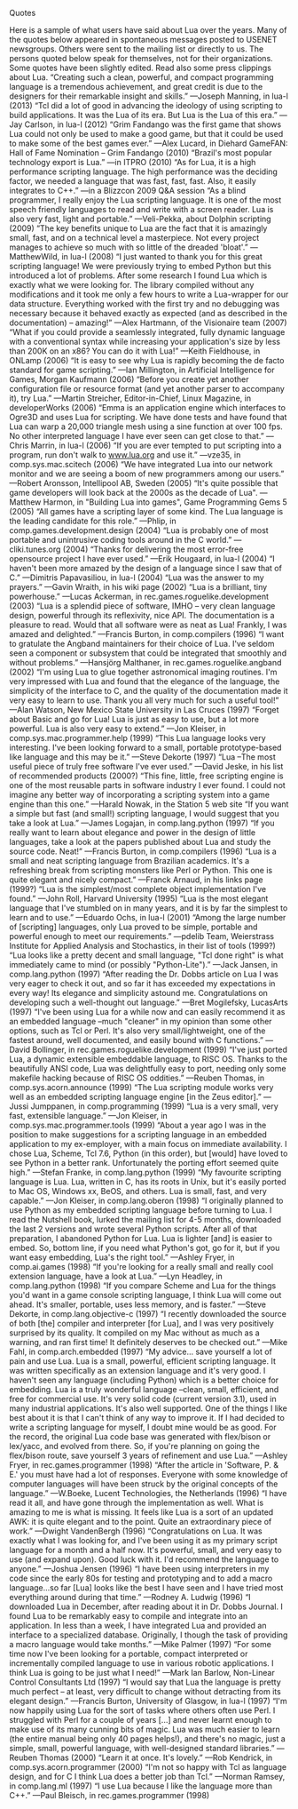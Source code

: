 Quotes

Here is a sample of what users have said about Lua over the years. Many of the quotes below appeared in spontaneous messages posted to USENET newsgroups. Others were sent to the mailing list or directly to us. The persons quoted below speak for themselves, not for their organizations. Some quotes have been slightly edited. Read also some press clippings about Lua.
“Creating such a clean, powerful, and compact programming language is a tremendous achievement, and great credit is due to the designers for their remarkable insight and skills.”
—Joseph Manning, in lua-l (2013)
“Tcl did a lot of good in advancing the ideology of using scripting to build applications. It was the Lua of its era. But Lua is the Lua of this era.”
—Jay Carlson, in lua-l (2012)
“Grim Fandango was the first game that shows Lua could not only be used to make a good game, but that it could be used to make some of the best games ever.”
—Alex Lucard, in Diehard GameFAN: Hall of Fame Nomination – Grim Fandango (2010)
“Brazil's most popular technology export is Lua.”
—in ITPRO (2010)
“As for Lua, it is a high performance scripting language. The high performance was the deciding factor, we needed a language that was fast, fast, fast. Also, it easily integrates to C++.”
—in a Blizzcon 2009 Q&A session
“As a blind programmer, I really enjoy the Lua scripting language. It is one of the most speech friendly languages to read and write with a screen reader. Lua is also very fast, light and portable.”
—Veli-Pekka, about Dolphin scripting (2009)
“The key benefits unique to Lua are the fact that it is amazingly small, fast, and on a technical level a masterpiece. Not every project manages to achieve so much with so little of the dreaded 'bloat'.”
—MatthewWild, in lua-l (2008)
“I just wanted to thank you for this great scripting language! We were previously trying to embed Python but this introduced a lot of problems. After some research I found Lua which is exactly what we were looking for. The library compiled without any modifications and it took me only a few hours to write a Lua-wrapper for our data structure. Everything worked with the first try and no debugging was necessary because it behaved exactly as expected (and as described in the documentation) – amazing!”
—Alex Hartmann, of the Visionaire team (2007)
“What if you could provide a seamlessly integrated, fully dynamic language with a conventional syntax while increasing your application's size by less than 200K on an x86? You can do it with Lua!”
—Keith Fieldhouse, in ONLamp (2006)
“It is easy to see why Lua is rapidly becoming the de facto standard for game scripting.”
—Ian Millington, in Artificial Intelligence for Games, Morgan Kaufmann (2006)
“Before you create yet another configuration file or resource format (and yet another parser to accompany it), try Lua.”
—Martin Streicher, Editor-in-Chief, Linux Magazine, in developerWorks (2006)
“Emma is an application engine which interfaces to Ogre3D and uses Lua for scripting. We have done tests and have found that Lua can warp a 20,000 triangle mesh using a sine function at over 100 fps. No other interpreted language I have ever seen can get close to that.”
—Chris Marrin, in lua-l (2006)
“If you are ever tempted to put scripting into a program, run don't walk to www.lua.org and use it.”
—vze35, in comp.sys.mac.scitech (2006)
“We have integrated Lua into our network monitor and we are seeing a boom of new programmers among our users.”
—Robert Aronsson, Intellipool AB, Sweden (2005)
“It's quite possible that game developers will look back at the 2000s as the decade of Lua".
—Matthew Harmon, in "Building Lua into games", Game Programming Gems 5 (2005)
“All games have a scripting layer of some kind. The Lua language is the leading candidate for this role.”
—Phlip, in comp.games.development.design (2004)
“Lua is probably one of most portable and unintrusive coding tools around in the C world.”
—cliki.tunes.org (2004)
“Thanks for delivering the most error-free opensource project I have ever used.”
—Erik Hougaard, in lua-l (2004)
“I haven't been more amazed by the design of a language since I saw that of C.”
—Dimitris Papavasiliou, in lua-l (2004)
“Lua was the answer to my prayers.”
—Gavin Wraith, in his wiki page (2002)
“Lua is a brilliant, tiny powerhouse.”
—Lucas Ackerman, in rec.games.roguelike.development (2003)
“Lua is a splendid piece of software, IMHO – very clean language design, powerful through its reflexivity, nice API. The documentation is a pleasure to read. Would that all software were as neat as Lua! Frankly, I was amazed and delighted.”
—Francis Burton, in comp.compilers (1996)
“I want to gratulate the Angband maintainers for their choice of Lua. I've seldom seen a component or subsystem that could be integrated that smoothly and without problems.”
—Hansjörg Malthaner, in rec.games.roguelike.angband (2002)
“I'm using Lua to glue together astronomical imaging routines. I'm very impressed with Lua and found that the elegance of the language, the simplicity of the interface to C, and the quality of the documentation made it very easy to learn to use. Thank you all very much for such a useful tool!”
—Alan Watson, New Mexico State University in Las Cruces (1997)
“Forget about Basic and go for Lua! Lua is just as easy to use, but a lot more powerful. Lua is also very easy to extend.”
—Jon Kleiser, in comp.sys.mac.programmer.help (1999)
“This Lua language looks very interesting. I've been looking forward to a small, portable prototype-based like language and this may be it.”
—Steve Dekorte (1997)
“Lua –The most useful piece of truly free software I've ever used.”
—David Jeske, in his list of recommended products (2000?)
“This fine, little, free scripting engine is one of the most reusable parts in software industry I ever found. I could not imagine any better way of incorporating a scripting system into a game engine than this one.”
—Harald Nowak, in the Station 5 web site
“If you want a simple but fast (and small!) scripting language, I would suggest that you take a look at Lua.”
—James Logajan, in comp.lang.python (1997)
“If you really want to learn about elegance and power in the design of little languages, take a look at the papers published about Lua and study the source code. Neat!”
—Francis Burton, in comp.compilers (1996)
“Lua is a small and neat scripting language from Brazilian academics. It's a refreshing break from scripting monsters like Perl or Python. This one is quite elegant and nicely compact.”
—Franck Arnaud, in his links page (1999?)
“Lua is the simplest/most complete object implementation I've found.”
—John Roll, Harvard University (1995)
“Lua is the most elegant language that I've stumbled on in many years, and it is by far the simplest to learn and to use.”
—Eduardo Ochs, in lua-l (2001)
“Among the large number of [scripting] languages, only Lua proved to be simple, portable and powerful enough to meet our requirements.”
—pdelib Team, Weierstrass Institute for Applied Analysis and Stochastics, in their list of tools (1999?)
“Lua looks like a pretty decent and small language, "Tcl done right" is what immediately came to mind (or possibly "Python-Lite").”
—Jack Jansen, in comp.lang.python (1997)
“After reading the Dr. Dobbs article on Lua I was very eager to check it out, and so far it has exceeded my expectations in every way! Its elegance and simplicity astound me. Congratulations on developing such a well-thought out language.”
—Bret Mogilefsky, LucasArts (1997)
“I've been using Lua for a while now and can easily recommend it as an embedded language –much "cleaner" in my opinion than some other options, such as Tcl or Perl. It's also very small/lightweight, one of the fastest around, well documented, and easily bound with C functions.”
—David Bollinger, in rec.games.roguelike.development (1999)
“I've just ported Lua, a dynamic extensible embeddable language, to RISC OS. Thanks to the beautifully ANSI code, Lua was delightfully easy to port, needing only some makefile hacking because of RISC OS oddities.”
—Reuben Thomas, in comp.sys.acorn.announce (1999)
“The Lua scripting module works very well as an embedded scripting language engine [in the Zeus editor].”
—Jussi Jumppanen, in comp.programming (1999)
“Lua is a very small, very fast, extensible language.”
—Jon Kleiser, in comp.sys.mac.programmer.tools (1999)
“About a year ago I was in the position to make suggestions for a scripting language in an embedded application to my ex-employer, with a main focus on immediate availability. I chose Lua, Scheme, Tcl 7.6, Python (in this order), but [would] have loved to see Python in a better rank. Unfortunately the porting effort seemed quite high.”
—Stefan Franke, in comp.lang.python (1999)
“My favourite scripting language is Lua. Lua, written in C, has its roots in Unix, but it's easily ported to Mac OS, Windows xx, BeOS, and others. Lua is small, fast, and very capable.”
—Jon Kleiser, in comp.lang.oberon (1998)
“I originally planned to use Python as my embedded scripting language before turning to Lua. I read the Nutshell book, lurked the mailing list for 4-5 months, downloaded the last 2 versions and wrote several Python scripts. After all of that preparation, I abandoned Python for Lua. Lua is lighter [and] is easier to embed. So, bottom line, if you need what Python's got, go for it, but if you want easy embedding, Lua's the right tool.”
—Ashley Fryer, in comp.ai.games (1998)
“If you're looking for a really small and really cool extension language, have a look at Lua.”
—Lyn Headley, in comp.lang.python (1998)
“If you compare Scheme and Lua for the things you'd want in a game console scripting language, I think Lua will come out ahead. It's smaller, portable, uses less memory, and is faster.”
—Steve Dekorte, in comp.lang.objective-c (1997)
“I recently downloaded the source of both [the] compiler and interpreter [for Lua], and I was very positively surprised by its quality. It compiled on my Mac without as much as a warning, and ran first time! It definitely deserves to be checked out.”
—Mike Fahl, in comp.arch.embedded (1997)
“My advice... save yourself a lot of pain and use Lua. Lua is a small, powerful, efficient scripting language. It was written specifically as an extension language and it's very good. I haven't seen any language (including Python) which is a better choice for embedding. Lua is a truly wonderful language –clean, small, efficient, and free for commercial use. It's very solid code (current version 3.1), used in many industrial applications. It's also well supported. One of the things I like best about it is that I can't think of any way to improve it. If I had decided to write a scripting language for myself, I doubt mine would be as good. For the record, the original Lua code base was generated with flex/bison or lex/yacc, and evolved from there. So, if you're planning on going the flex/bison route, save yourself 3 years of refinement and use Lua.”
—Ashley Fryer, in rec.games.programmer (1998)
“After the article in 'Software, P. & E.' you must have had a lot of responses. Everyone with some knowledge of computer languages will have been struck by the original concepts of the language.”
—W.Boeke, Lucent Technologies, the Netherlands (1996)
“I have read it all, and have gone through the implementation as well. What is amazing to me is what is missing. It feels like Lua is a sort of an updated AWK: it is quite elegant and to the point. Quite an extraordinary piece of work.”
—Dwight VandenBergh (1996)
“Congratulations on Lua. It was exactly what I was looking for, and I've been using it as my primary script language for a month and a half now. It's powerful, small, and very easy to use (and expand upon). Good luck with it. I'd recommend the language to anyone.”
—Joshua Jensen (1996)
“I have been using interpreters in my code since the early 80s for testing and prototyping and to add a macro language...so far [Lua] looks like the best I have seen and I have tried most everything around during that time.”
—Rodney A. Ludwig (1996)
“I downloaded Lua in December, after reading about it in Dr. Dobbs Journal. I found Lua to be remarkably easy to compile and integrate into an application. In less than a week, I have integrated Lua and provided an interface to a specialized database. Originally, I though the task of providing a macro language would take months.”
—Mike Palmer (1997)
“For some time now I've been looking for a portable, compact interpreted or incrementally compiled language to use in various robotic applications. I think Lua is going to be just what I need!”
—Mark Ian Barlow, Non-Linear Control Consultants Ltd (1997)
“I would say that Lua the language is pretty much perfect – at least, very difficult to change without detracting from its elegant design.”
—Francis Burton, University of Glasgow, in lua-l (1997)
“I'm now happily using Lua for the sort of tasks where others often use Perl. I struggled with Perl for a couple of years [...] and never learnt enough to make use of its many cunning bits of magic. Lua was much easier to learn (the entire manual being only 40 pages helps!), and there's no magic, just a simple, small, powerful language, with well-designed standard libraries.”
—Reuben Thomas (2000)
“Learn it at once. It's lovely.”
—Rob Kendrick, in comp.sys.acorn.programmer (2000)
“I'm not so happy with Tcl as language design, and for C I think Lua does a better job than Tcl.”
—Norman Ramsey, in comp.lang.ml (1997)
“I use Lua because I like the language more than C++.”
—Paul Bleisch, in rec.games.programmer (1998)
